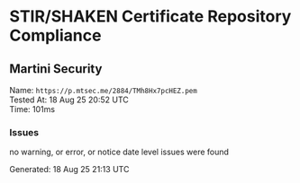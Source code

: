 # STIR/SHAKEN Certificate Repository Compliance

## Martini Security

Name: `https://p.mtsec.me/2884/TMh8Hx7pcHEZ.pem`\
Tested At: 18 Aug 25 20:52 UTC\
Time: 101ms

### Issues

no warning, or error, or notice date level issues were found

Generated: 18 Aug 25 21:13 UTC